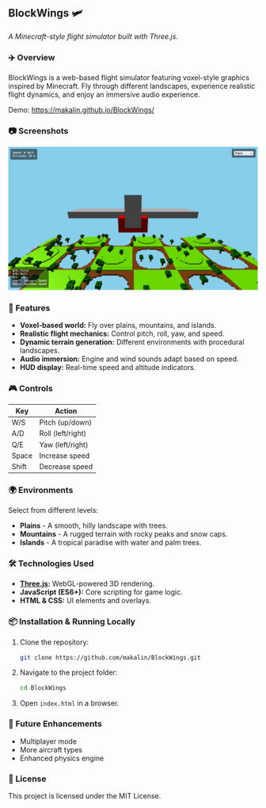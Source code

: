 ## BlockWings 🛩️
*A Minecraft-style flight simulator built with Three.js.*

### ✈️ Overview
BlockWings is a web-based flight simulator featuring voxel-style graphics inspired by Minecraft. Fly through different landscapes, experience realistic flight dynamics, and enjoy an immersive audio experience.

Demo: https://makalin.github.io/BlockWings/

### 📷 Screenshots
![BlockWings Screenshot](screenshot.png)

### 🚀 Features
- **Voxel-based world:** Fly over plains, mountains, and islands.
- **Realistic flight mechanics:** Control pitch, roll, yaw, and speed.
- **Dynamic terrain generation:** Different environments with procedural landscapes.
- **Audio immersion:** Engine and wind sounds adapt based on speed.
- **HUD display:** Real-time speed and altitude indicators.

### 🎮 Controls
| Key  | Action       |
|------|-------------|
| W/S  | Pitch (up/down) |
| A/D  | Roll (left/right) |
| Q/E  | Yaw (left/right) |
| Space | Increase speed |
| Shift | Decrease speed |

### 🌍 Environments
Select from different levels:
- **Plains** - A smooth, hilly landscape with trees.
- **Mountains** - A rugged terrain with rocky peaks and snow caps.
- **Islands** - A tropical paradise with water and palm trees.

### 🛠️ Technologies Used
- **[Three.js](https://threejs.org/):** WebGL-powered 3D rendering.
- **JavaScript (ES6+):** Core scripting for game logic.
- **HTML & CSS:** UI elements and overlays.

### 📦 Installation & Running Locally
1. Clone the repository:
   ```bash
   git clone https://github.com/makalin/BlockWings.git
   ```
2. Navigate to the project folder:
   ```bash
   cd BlockWings
   ```
3. Open `index.html` in a browser.

### 🚀 Future Enhancements
- Multiplayer mode
- More aircraft types
- Enhanced physics engine

### 📜 License
This project is licensed under the MIT License.
